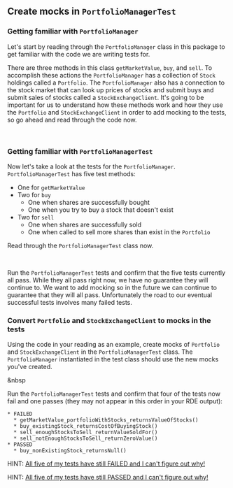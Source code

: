 ## Create mocks in `PortfolioManagerTest`

### Getting familiar with `PortfolioManager`

Let's start by reading through the `PortfolioManager` class in this package to
get familiar with the code we are writing tests for.

There are three methods in this class `getMarketValue`, `buy`, and `sell`. To
accomplish these actions the `PortfolioManager` has a collection of `Stock`
holdings called a `Portfolio`. The `PortfolioManager` also has a connection to
the stock market that can look up prices of stocks and submit buys and submit
sales of stocks called a `StockExchangeClient`. It's going to be important for
us to understand how these methods work and how they use the `Portfolio` and
`StockExchangeClient` in order to add mocking to the tests, so go ahead and read
through the code now.

&nbsp;

### Getting familiar with `PortfolioManagerTest`

Now let's take a look at the tests for the `PortfolioManager`.
`PortfolioManagerTest` has five test methods:
* One for `getMarketValue`
* Two for `buy`
  * One when shares are successfully bought
  * One when you try to buy a stock that doesn't exist
* Two for `sell`
  * One when shares are successfully sold
  * One when called to sell more shares than exist in the `Portfolio`

Read through the `PortfolioManagerTest` class now.

&nbsp;

Run the `PortfolioManagerTest` tests and confirm that the
five tests currently all pass. While they all pass right now, we have no
guarantee they will continue to. We want to add mocking so in the future we can
continue to guarantee that they will all pass. Unfortunately the road to our
eventual successful tests involves many failed tests.

### Convert `Portfolio` and `StockExchangeClient` to mocks in the tests

Using the code in your reading as an example, create mocks of `Portfolio` and
`StockExchangeClient` in the `PortfolioManagerTest` class. The
`PortfolioManager` instantiated in the test class should use the new mocks
you've created.

&nbsp

Run the `PortfolioManagerTest` tests and confirm that four 
of the tests now fail and one passes (they may not appear in this order in your
RDE output):
```
* FAILED
  * getMarketValue_portfolioWithStocks_returnsValueOfStocks()
  * buy_existingStock_returnsCostOfBuyingStock()
  * sell_enoughStocksToSell_returnValueSoldFor()
  * sell_notEnoughStocksToSell_returnZeroValue()
* PASSED
  * buy_nonExistingStock_returnsNull()
```

HINT:
[All five of my tests have still FAILED and I can't figure out why!](./hints/hint-01.md)
 
HINT:
[All five of my tests have still PASSED and I can't figure out why!](./hints/hint-02.md)



  

